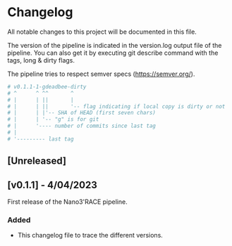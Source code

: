 # Changelog

All notable changes to this project will be documented in this file.

The version of the pipeline is indicated in the version.log output file of the pipeline.
You can also get it by executing git describe command with the tags, long & dirty flags.

The pipeline tries to respect semver specs (https://semver.org/). 

```bash
# v0.1.1-1-gdeadbee-dirty
# ^      ^ ^^       ^
# |      | ||       |
# |      | ||       '-- flag indicating if local copy is dirty or not
# |      | |'-- SHA of HEAD (first seven chars)
# |      | '-- "g" is for git
# |      '---- number of commits since last tag
# |
# '--------- last tag
```
## [Unreleased]

## [v0.1.1] - 4/04/2023

First release of the Nano3'RACE pipeline.

### Added
 - This changelog file to trace the different versions.
